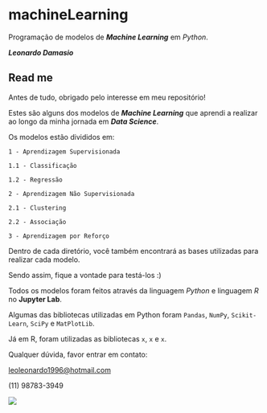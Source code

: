 # machineLearning
Programação de modelos de **_Machine Learning_** em *Python*.

**_Leonardo Damasio_**

## Read me

Antes de tudo, obrigado pelo interesse em meu repositório!

Estes são alguns dos modelos de **_Machine Learning_** que aprendi a realizar ao longo da minha jornada em **_Data Science_**. 

Os modelos estão divididos em:

`1 - Aprendizagem Supervisionada`

  `1.1 - Classificação`
  
  `1.2 - Regressão`
  
`2 - Aprendizagem Não Supervisionada`

  `2.1 - Clustering`
  
  `2.2 - Associação`

`3 - Aprendizagem por Reforço`

Dentro de cada diretório, você também encontrará as bases utilizadas para realizar cada modelo. 

Sendo assim, fique a vontade para testá-los :)

Todos os modelos foram feitos através da linguagem *Python* e linguagem *R* no **Jupyter Lab**.

Algumas das bibliotecas utilizadas em Python foram `Pandas`, `NumPy`, `Scikit-Learn`, `SciPy` e `MatPlotLib`.

Já em R, foram utilizadas as bibliotecas `x`, `x` e `x`.

Qualquer dúvida, favor entrar em contato:

leoleonardo1996@hotmail.com

(11) 98783-3949

![](https://www.pyimagesearch.com/wp-content/uploads/2019/01/python_ml_header.png)
